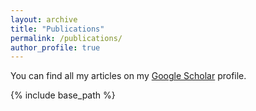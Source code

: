 ```yaml
---
layout: archive
title: "Publications"
permalink: /publications/
author_profile: true
---
```


You can find all my articles on my [Google Scholar](https://scholar.google.com/citations?user=VJMp_MAAAAAJ&hl) profile.

{% include base_path %}

<!-- {% for post in site.publications reversed %}
  {% include archive-single.html %}
{% endfor %} -->
